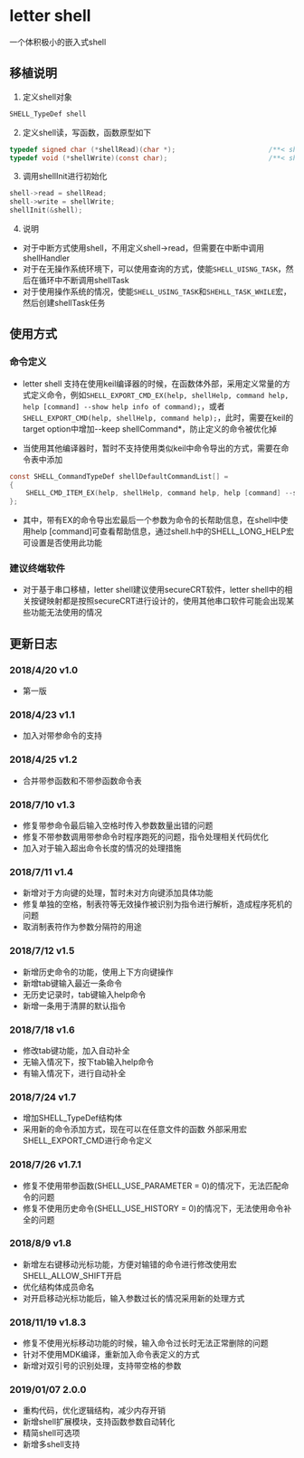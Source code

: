 # letter shell

一个体积极小的嵌入式shell

## 移植说明

1. 定义shell对象

```C
SHELL_TypeDef shell
```

2. 定义shell读，写函数，函数原型如下

```C
typedef signed char (*shellRead)(char *);                       /**< shell读取数据函数原型 */
typedef void (*shellWrite)(const char);                         /**< shell写数据函数原型 */
```

3. 调用shellInit进行初始化

```C
shell->read = shellRead;
shell->write = shellWrite;
shellInit(&shell);
```

4. 说明

- 对于中断方式使用shell，不用定义shell->read，但需要在中断中调用shellHandler
- 对于在无操作系统环境下，可以使用查询的方式，使能```SHELL_UISNG_TASK```，然后在循环中不断调用shellTask
- 对于使用操作系统的情况，使能```SHELL_USING_TASK```和```SHEHLL_TASK_WHILE```宏，然后创建shellTask任务

## 使用方式

### 命令定义

- letter shell 支持在使用keil编译器的时候，在函数体外部，采用定义常量的方式定义命令，例如```SHELL_EXPORT_CMD_EX(help, shellHelp, command help, help [command] --show help info of command);```，或者```SHELL_EXPORT_CMD(help, shellHelp, command help);```，此时，需要在keil的target option中增加--keep shellCommand*，防止定义的命令被优化掉

- 当使用其他编译器时，暂时不支持使用类似keil中命令导出的方式，需要在命令表中添加

```C
const SHELL_CommandTypeDef shellDefaultCommandList[] =
{
    SHELL_CMD_ITEM_EX(help, shellHelp, command help, help [command] --show help info of command),
};
```

- 其中，带有EX的命令导出宏最后一个参数为命令的长帮助信息，在shell中使用help [command]可查看帮助信息，通过shell.h中的SHELL_LONG_HELP宏可设置是否使用此功能

### 建议终端软件

- 对于基于串口移植，letter shell建议使用secureCRT软件，letter shell中的相关按键映射都是按照secureCRT进行设计的，使用其他串口软件可能会出现某些功能无法使用的情况

## 更新日志

### 2018/4/20   v1.0

- 第一版

### 2018/4/23   v1.1

- 加入对带参命令的支持

### 2018/4/25   v1.2

- 合并带参函数和不带参函数命令表

### 2018/7/10   v1.3

- 修复带参命令最后输入空格时传入参数数量出错的问题
- 修复不带参数调用带参命令时程序跑死的问题，指令处理相关代码优化
- 加入对于输入超出命令长度的情况的处理措施

### 2018/7/11   v1.4

- 新增对于方向键的处理，暂时未对方向键添加具体功能
- 修复单独的空格，制表符等无效操作被识别为指令进行解析，造成程序死机的问题
- 取消制表符作为参数分隔符的用途

### 2018/7/12   v1.5

- 新增历史命令的功能，使用上下方向键操作
- 新增tab键输入最近一条命令
- 无历史记录时，tab键输入help命令
- 新增一条用于清屏的默认指令

### 2018/7/18   v1.6

- 修改tab键功能，加入自动补全
- 无输入情况下，按下tab输入help命令
- 有输入情况下，进行自动补全

### 2018/7/24 v1.7

- 增加SHELL_TypeDef结构体
- 采用新的命令添加方式，现在可以在任意文件的函数 外部采用宏SHELL_EXPORT_CMD进行命令定义

### 2018/7/26 v1.7.1

- 修复不使用带参函数(SHELL_USE_PARAMETER = 0)的情况下，无法匹配命令的问题
- 修复不使用历史命令(SHELL_USE_HISTORY = 0)的情况下，无法使用命令补全的问题

### 2018/8/9  v1.8

- 新增左右键移动光标功能，方便对输错的命令进行修改使用宏SHELL_ALLOW_SHIFT开启
- 优化结构体成员命名
- 对开启移动光标功能后，输入参数过长的情况采用新的处理方式

### 2018/11/19 v1.8.3

- 修复不使用光标移动功能的时候，输入命令过长时无法正常删除的问题
- 针对不使用MDK编译，重新加入命令表定义的方式
- 新增对双引号的识别处理，支持带空格的参数

### 2019/01/07 2.0.0

- 重构代码，优化逻辑结构，减少内存开销
- 新增shell扩展模块，支持函数参数自动转化
- 精简shell可选项
- 新增多shell支持